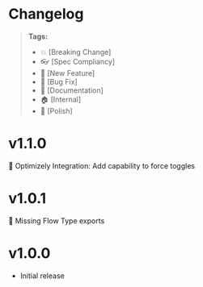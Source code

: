 # Changelog

> **Tags:**
>
> - :boom: [Breaking Change]
> - :eyeglasses: [Spec Compliancy]
> - :rocket: [New Feature]
> - :bug: [Bug Fix]
> - :memo: [Documentation]
> - :house: [Internal]
> - :nail_care: [Polish]

# v1.1.0

:rocket: Optimizely Integration: Add capability to force toggles

# v1.0.1

:bug: Missing Flow Type exports

# v1.0.0

- Initial release
